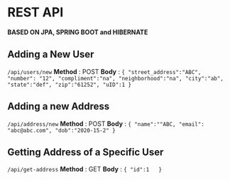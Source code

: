 # REST API 
**BASED ON JPA, SPRING BOOT and HIBERNATE**


## Adding a New User


`/api/users/new`
**Method** : POST 
**Body** : `{
		"street_address":"ABC",
		"number": "12",
		"compliment":"na",
		"neighborhood":"na",
		"city":"ab",
		"state":"def",
		"zip":"61252",
		"uID":1
}`

## Adding a new Address
`/api/address/new`
**Method** : POST
**Body** : `{
		"name":""ABC,
		"email": "abc@abc.com",
		"dob":"2020-15-2"
}`

## Getting Address of a Specific User
`/api/get-address`
**Method** : GET
**Body** : `{
	"id":1	
}`

